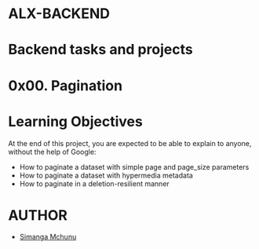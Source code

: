 # ALX-BACKEND
# Backend tasks and projects 
# 0x00. Pagination
# Learning Objectives
At the end of this project, you are expected to be able to explain to anyone, without the help of Google:

- How to paginate a dataset with simple page and page_size parameters
- How to paginate a dataset with hypermedia metadata
- How to paginate in a deletion-resilient manner


# AUTHOR
- [Simanga Mchunu](https://twitter.com/Simacoder)
